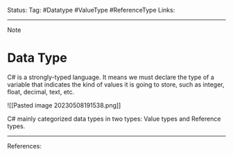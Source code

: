 Status: 
Tag: #Datatype #ValueType #ReferenceType
Links:  

---
> [!note] 
>  # Data Type

C# is a strongly-typed language. It means we must declare the type of a variable that indicates the kind of values it is going to store, such as integer, float, decimal, text, etc.

![[Pasted image 20230508191538.png]]

C# mainly categorized data types in two types: Value types and Reference types.

---
References: 